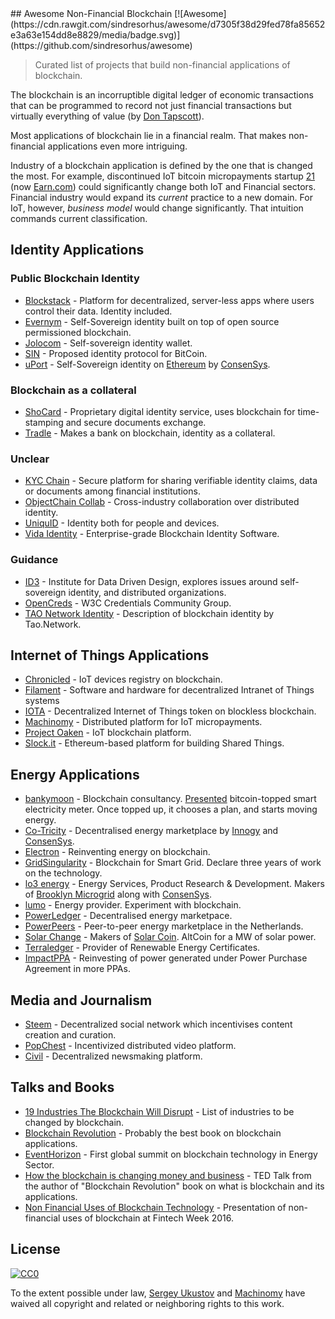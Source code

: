 <div class="github-widget" data-repo="machinomy/awesome-non-financial-blockchain"></div>
## Awesome Non-Financial Blockchain [![Awesome](https://cdn.rawgit.com/sindresorhus/awesome/d7305f38d29fed78fa85652e3a63e154dd8e8829/media/badge.svg)](https://github.com/sindresorhus/awesome)

> Curated list of projects that build non-financial applications of blockchain.

The blockchain is an incorruptible digital ledger of economic transactions that can be programmed to record not just financial transactions but virtually everything of value (by [Don Tapscott](https://www.linkedin.com/pulse/whats-next-generation-internet-surprise-its-all-don-tapscott)).

Most applications of blockchain lie in a financial realm. That makes non-financial applications even more intriguing.

Industry of a blockchain application is defined by the one that is changed the most. For example, discontinued IoT bitcoin micropayments startup [21](https://21.co) (now [Earn.com](https://earn.com)) could significantly change both IoT and Financial sectors. Financial industry would expand its _current_ practice to a new domain. For IoT, however, _business model_ would change significantly. That intuition commands current classification.



## Identity Applications

### Public Blockchain Identity

- [Blockstack](https://blockstack.org) - Platform for decentralized, server-less apps where users control their data. Identity included.
- [Evernym](http://www.evernym.com) - Self-Sovereign identity built on top of open source permissioned blockchain.
- [Jolocom](https://jolocom.com) - Self-sovereign identity wallet.
- [SIN](https://en.bitcoin.it/wiki/Identity_protocol_v1) - Proposed identity protocol for BitCoin.
- [uPort](https://www.uport.me) - Self-Sovereign identity on [Ethereum](https://ethereum.org) by [ConsenSys](https://consensys.net).

### Blockchain as a collateral

- [ShoCard](https://shocard.com) - Proprietary digital identity service, uses blockchain for time-stamping and secure documents exchange.
- [Tradle](https://tradle.io/) - Makes a bank on blockchain, identity as a collateral.

### Unclear

- [KYC Chain](http://kyc-chain.com) - Secure platform for sharing verifiable identity claims, data or documents among financial institutions.
- [ObjectChain Collab](http://www.objectchain-collab.com) - Cross-industry collaboration over distributed identity.
- [UniquID](http://uniquid.com) - Identity both for people and devices.
- [Vida Identity](https://vidaidentity.com) - Enterprise-grade Blockchain Identity Software.

### Guidance

- [ID3](https://idcubed.org) - Institute for Data Driven Design, explores issues around self-sovereign identity, and distributed organizations.
- [OpenCreds](http://opencreds.org) - W3C Credentials Community Group.
- [TAO Network Identity](http://tao.network/portfolio-item/the-identity-system/) - Description of blockchain identity by Tao.Network.


## Internet of Things Applications

- [Chronicled](http://www.chronicled.com) - IoT devices registry on blockchain.
- [Filament](http://filament.com) - Software and hardware for decentralized Intranet of Things systems
- [IOTA](http://www.iotatoken.com) - Decentralized Internet of Things token on blockless blockchain.
- [Machinomy](http://machinomy.com) - Distributed platform for IoT micropayments.
- [Project Oaken](https://www.projectoaken.com) - IoT blockchain platform.
- [Slock.it](https://slock.it) - Ethereum-based platform for building Shared Things.


## Energy Applications

- [bankymoon](http://bankymoon.co.za/) - Blockchain consultancy. [Presented](http://goo.gl/L6vJBx) bitcoin-topped smart electricity meter. Once topped up, it chooses a plan, and starts moving energy.
- [Co-Tricity](https://co-tricity.com/) - Decentralised energy marketplace by [Innogy](https://innovationhub.innogy.com/) and [ConsenSys](https://consensys.net).
- [Electron](http://www.electron.org.uk/) - Reinventing energy on blockchain.
- [GridSingularity](http://gridsingularity.com) - Blockchain for Smart Grid. Declare three years of work on the technology.
- [lo3 energy](http://lo3energy.com) - Energy Services, Product Research & Development. Makers of [Brooklyn Microgrid](http://brooklynmicrogrid.com) along with [ConsenSys](https://consensys.net).
- [lumo](https://lumoenergy.com.au) - Energy provider. Experiment with blockchain.
- [PowerLedger](https://powerledger.io) - Decentralised energy marketpace.
- [PowerPeers](https://www.powerpeers.nl/) - Peer-to-peer energy marketplace in the Netherlands.
- [Solar Change](http://www.solarchange.co/) - Makers of [Solar Coin](http://solarcoin.org/). AltCoin for a MW of solar power.
- [Terraledger](https://terraledger.com) - Provider of Renewable Energy Certificates.
- [ImpactPPA](https://impactppa.com) - Reinvesting of power generated under Power Purchase Agreement in more PPAs.

## Media and Journalism

- [Steem](https://steem.io) - Decentralized social network which incentivises content creation and curation.
- [PopChest](https://popchest.com) - Incentivized distributed video platform.
- [Civil](https://joincivil.com) - Decentralized newsmaking platform. 


## Talks and Books

- [19 Industries The Blockchain Will Disrupt](https://www.youtube.com/watch?v=G3psxs3gyf8) - List of industries to be changed by blockchain.
- [Blockchain Revolution](http://blockchain-revolution.com) - Probably the best book on blockchain applications.
- [EventHorizon](http://eventhorizon2017.com) - First global summit on blockchain technology in Energy Sector.
- [How the blockchain is changing money and business](https://www.youtube.com/watch?v=Pl8OlkkwRpc) - TED Talk from the author of "Blockchain Revolution" book on what is blockchain and its applications.
- [Non Financial Uses of Blockchain Technology](https://www.youtube.com/watch?v=GGCHaphRjoM) - Presentation of non-financial uses of blockchain at Fintech Week 2016.


## License

[![CC0](http://mirrors.creativecommons.org/presskit/buttons/88x31/svg/cc-zero.svg)](https://creativecommons.org/publicdomain/zero/1.0/)

To the extent possible under law, [Sergey Ukustov](https://github.com/ukstv) and [Machinomy](https://github.com/machinomy) have waived all copyright and related or neighboring rights to this work.